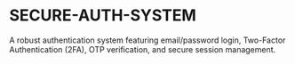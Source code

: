 # SECURE-AUTH-SYSTEM
A robust authentication system featuring email/password login, Two-Factor Authentication (2FA), OTP verification, and secure session management.

